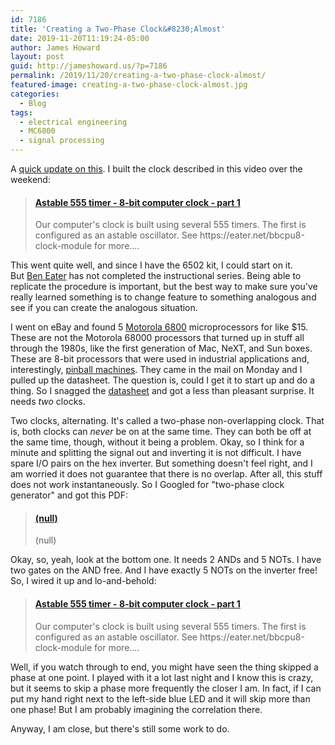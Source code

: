 ```yaml
---
id: 7186
title: 'Creating a Two-Phase Clock&#8230;Almost'
date: 2019-11-20T11:19:24-05:00
author: James Howard
layout: post
guid: http://jameshoward.us/?p=7186
permalink: /2019/11/20/creating-a-two-phase-clock-almost/
featured-image: creating-a-two-phase-clock-almost.jpg
categories:
  - Blog
tags:
  - electrical engineering
  - MC6800
  - signal processing
---
```

A [quick update on
this](https://jameshoward.us/2019/11/15/6502-based-computer-in-2019/). I
built the clock described in this video over the weekend:

<blockquote class="embedly-card" data-card-key="66f8489580e04fc4a88a724eb5058bb3" data-card-branding="0"><h4><a href="https://www.youtube.com/watch?v=kRlSFm519Bo">Astable 555 timer - 8-bit computer clock - part 1</a></h4><p>Our computer's clock is built using several 555 timers. The first is configured as an astable oscillator. See https://eater.net/bbcpu8-clock-module for more....</p></blockquote>
<script async src="//cdn.embedly.com/widgets/platform.js" charset="UTF-8"></script>

This went quite well, and since I have the 6502 kit, I could start
on it. But [Ben Eater](https://eater.net/) has not completed the
instructional series. Being able to replicate the procedure is
important, but the best way to make sure you've really learned
something is to change feature to something analogous and see if
you can create the analogous situation.

I went on eBay and found 5 [Motorola
6800](https://en.wikipedia.org/wiki/Motorola_6800) microprocessors for
like $15\. These are not the Motorola 68000 processors that turned
up in stuff all through the 1980s, like the first generation of
Mac, NeXT, and Sun boxes. These are 8-bit processors that were used
in industrial applications and, interestingly, [pinball
machines](http://www.smokingcircuit.com/mc6800.html). They came in
the mail on Monday and I pulled up the datasheet. The question is,
could I get it to start up and do a thing. So I snagged
the [datasheet](https://www.datasheets360.com/part/detail/mc6800p/8665401262952904350/) and
got a less than pleasant surprise. It needs _two_ clocks.

Two clocks, alternating. It's called a two-phase non-overlapping
clock. That is, both clocks can _never_ be on at the same time.
They can both be off at the same time, though, without it being a
problem. Okay, so I think for a minute and splitting the signal out
and inverting it is not difficult. I have spare I/O pairs on the
hex inverter. But something doesn't feel right, and I am worried
it does not guarantee that there is no overlap. After all, this
stuff does not work instantaneously. So I Googled for "two-phase
clock generator" and got this PDF:

<blockquote class="embedly-card" data-card-key="66f8489580e04fc4a88a724eb5058bb3" data-card-controls="0"><h4><a href="http://www.doe.carleton.ca/~ngt/4609/2phase.pdf">(null)</a></h4><p>(null)</p></blockquote>
<script async src="//cdn.embedly.com/widgets/platform.js" charset="UTF-8"></script>

Okay, so, yeah, look at the bottom one. It needs 2 ANDs and 5 NOTs.
I have two gates on the AND free. And I have exactly 5 NOTs on the
inverter free! So, I wired it up and lo-and-behold:

<blockquote class="embedly-card" data-card-key="66f8489580e04fc4a88a724eb5058bb3" data-card-branding="0"><h4><a href="https://www.youtube.com/watch?v=Xe5qO0UOtk0">Astable 555 timer - 8-bit computer clock - part 1</a></h4><p>Our computer's clock is built using several 555 timers. The first is configured as an astable oscillator. See https://eater.net/bbcpu8-clock-module for more....</p></blockquote>
<script async src="//cdn.embedly.com/widgets/platform.js" charset="UTF-8"></script>

Well, if you watch through to end, you might have seen the thing
skipped a phase at one point. I played with it a lot last night and
I know this is crazy, but it seems to skip a phase more frequently
the closer I am. In fact, if I can put my hand right next to the
left-side blue LED and it will skip more than one phase! But I am
probably imagining the correlation there.

Anyway, I am close, but there's still some work to do.

